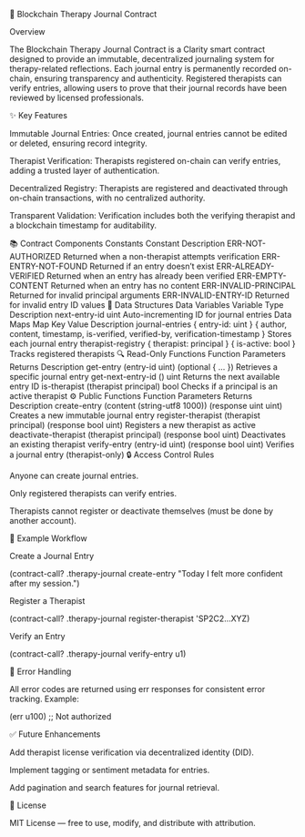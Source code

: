 🧠 Blockchain Therapy Journal Contract

Overview

The Blockchain Therapy Journal Contract is a Clarity smart contract designed to provide an immutable, decentralized journaling system for therapy-related reflections. Each journal entry is permanently recorded on-chain, ensuring transparency and authenticity.
Registered therapists can verify entries, allowing users to prove that their journal records have been reviewed by licensed professionals.

✨ Key Features

Immutable Journal Entries:
Once created, journal entries cannot be edited or deleted, ensuring record integrity.

Therapist Verification:
Therapists registered on-chain can verify entries, adding a trusted layer of authentication.

Decentralized Registry:
Therapists are registered and deactivated through on-chain transactions, with no centralized authority.

Transparent Validation:
Verification includes both the verifying therapist and a blockchain timestamp for auditability.

📚 Contract Components
Constants
Constant	Description
ERR-NOT-AUTHORIZED	Returned when a non-therapist attempts verification
ERR-ENTRY-NOT-FOUND	Returned if an entry doesn’t exist
ERR-ALREADY-VERIFIED	Returned when an entry has already been verified
ERR-EMPTY-CONTENT	Returned when an entry has no content
ERR-INVALID-PRINCIPAL	Returned for invalid principal arguments
ERR-INVALID-ENTRY-ID	Returned for invalid entry ID values
🧩 Data Structures
Data Variables
Variable	Type	Description
next-entry-id	uint	Auto-incrementing ID for journal entries
Data Maps
Map	Key	Value	Description
journal-entries	{ entry-id: uint }	{ author, content, timestamp, is-verified, verified-by, verification-timestamp }	Stores each journal entry
therapist-registry	{ therapist: principal }	{ is-active: bool }	Tracks registered therapists
🔍 Read-Only Functions
Function	Parameters	Returns	Description
get-entry	(entry-id uint)	(optional { ... })	Retrieves a specific journal entry
get-next-entry-id	()	uint	Returns the next available entry ID
is-therapist	(therapist principal)	bool	Checks if a principal is an active therapist
⚙️ Public Functions
Function	Parameters	Returns	Description
create-entry	(content (string-utf8 1000))	(response uint uint)	Creates a new immutable journal entry
register-therapist	(therapist principal)	(response bool uint)	Registers a new therapist as active
deactivate-therapist	(therapist principal)	(response bool uint)	Deactivates an existing therapist
verify-entry	(entry-id uint)	(response bool uint)	Verifies a journal entry (therapist-only)
🔒 Access Control Rules

Anyone can create journal entries.

Only registered therapists can verify entries.

Therapists cannot register or deactivate themselves (must be done by another account).

🧪 Example Workflow

Create a Journal Entry

(contract-call? .therapy-journal create-entry "Today I felt more confident after my session.")


Register a Therapist

(contract-call? .therapy-journal register-therapist 'SP2C2...XYZ)


Verify an Entry

(contract-call? .therapy-journal verify-entry u1)

🧰 Error Handling

All error codes are returned using err responses for consistent error tracking.
Example:

(err u100) ;; Not authorized

✅ Future Enhancements

Add therapist license verification via decentralized identity (DID).

Implement tagging or sentiment metadata for entries.

Add pagination and search features for journal retrieval.

📄 License

MIT License — free to use, modify, and distribute with attribution.